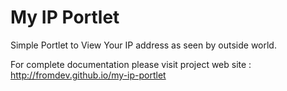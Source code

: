 My IP Portlet
=============

Simple Portlet to View Your IP address as seen by outside world. 

For complete documentation please visit project web site : http://fromdev.github.io/my-ip-portlet
